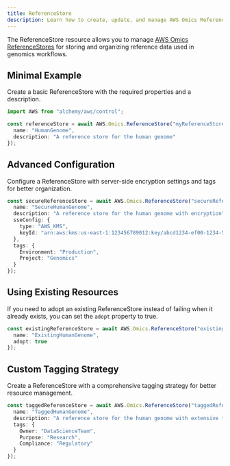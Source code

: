 ```yaml
---
title: ReferenceStore
description: Learn how to create, update, and manage AWS Omics ReferenceStores using Alchemy Cloud Control.
---
```



The ReferenceStore resource allows you to manage [AWS Omics ReferenceStores](https://docs.aws.amazon.com/omics/latest/userguide/) for storing and organizing reference data used in genomics workflows.

## Minimal Example

Create a basic ReferenceStore with the required properties and a description.

```ts
import AWS from "alchemy/aws/control";

const referenceStore = await AWS.Omics.ReferenceStore("myReferenceStore", {
  name: "HumanGenome",
  description: "A reference store for the human genome"
});
```

## Advanced Configuration

Configure a ReferenceStore with server-side encryption settings and tags for better organization.

```ts
const secureReferenceStore = await AWS.Omics.ReferenceStore("secureReferenceStore", {
  name: "SecureHumanGenome",
  description: "A reference store for the human genome with encryption",
  sseConfig: {
    type: "AWS_KMS",
    keyId: "arn:aws:kms:us-east-1:123456789012:key/abcd1234-ef00-1234-5678-9abcdef01234"
  },
  tags: {
    Environment: "Production",
    Project: "Genomics"
  }
});
```

## Using Existing Resources

If you need to adopt an existing ReferenceStore instead of failing when it already exists, you can set the `adopt` property to true.

```ts
const existingReferenceStore = await AWS.Omics.ReferenceStore("existingReferenceStore", {
  name: "ExistingHumanGenome",
  adopt: true
});
```

## Custom Tagging Strategy

Create a ReferenceStore with a comprehensive tagging strategy for better resource management.

```ts
const taggedReferenceStore = await AWS.Omics.ReferenceStore("taggedReferenceStore", {
  name: "TaggedHumanGenome",
  description: "A reference store for the human genome with extensive tagging",
  tags: {
    Owner: "DataScienceTeam",
    Purpose: "Research",
    Compliance: "Regulatory"
  }
});
```
